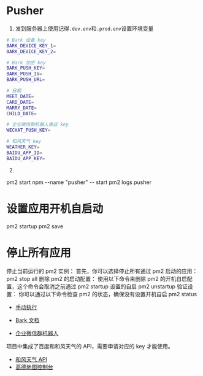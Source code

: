 # Pusher

1. 发到服务器上使用记得`.dev.env`和`.prod.env`设置环境变量

```bash
# Bark 设备 key
BARK_DEVICE_KEY_1=
BARK_DEVICE_KEY_2=

# Bark 加密 key
BARK_PUSH_KEY=
BARK_PUSH_IV=
BARK_PUSH_URL=

# 日期
MEET_DATE=
CARD_DATE=
MARRY_DATE=
CHILD_DATE=

# 企业微信群机器人推送 key
WECHAT_PUSH_KEY=

# 和风天气 key
WEATHER_KEY=
BAIDU_APP_ID=
BAIDU_APP_KEY=
```


2. 
pm2 start npm --name "pusher" -- start
pm2 logs pusher
# 设置应用开机自启动
pm2 startup
pm2 save

# 停止所有应用
停止当前运行的 pm2 实例： 首先，你可以选择停止所有通过 pm2 启动的应用：
pm2 stop all
删除 pm2 的启动配置： 使用以下命令来删除 pm2 的开机自启配置，这个命令会取消之前通过 pm2 startup 设置的自启
pm2 unstartup
验证设置： 你可以通过以下命令检查 pm2 的状态，确保没有设置开机自启
pm2 status

- [手动执行](http://localhost:3000/pusher/do)
- [Bark 文档](https://bark.day.app/#/tutorial)

- [企业微信群机器人](https://developer.work.weixin.qq.com/document/path/91770#%E5%A6%82%E4%BD%95%E4%BD%BF%E7%94%A8%E7%BE%A4%E6%9C%BA%E5%99%A8%E4%BA%BA)

项目中集成了百度和和风天气的 API，需要申请对应的 key 才能使用。
- [和风天气 API](https://dev.qweather.com/docs/api/weather/weather-daily-forecast/)
- [高德地图控制台](https://console.amap.com/dev/key/app)
